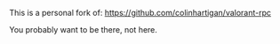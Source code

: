 This is a personal fork of: https://github.com/colinhartigan/valorant-rpc

You probably want to be there, not here.